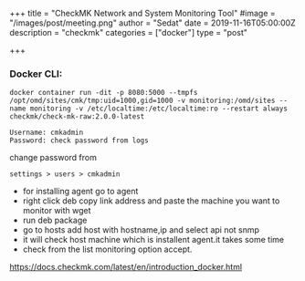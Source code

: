 +++
title = "CheckMK Network and System Monitoring Tool"
#image = "/images/post/meeting.png"
author = "Sedat"
date = 2019-11-16T05:00:00Z
description = "checkmk"
categories = ["docker"]
type = "post"

+++
### Docker CLI:

```
docker container run -dit -p 8080:5000 --tmpfs /opt/omd/sites/cmk/tmp:uid=1000,gid=1000 -v monitoring:/omd/sites --name monitoring -v /etc/localtime:/etc/localtime:ro --restart always checkmk/check-mk-raw:2.0.0-latest
```

```
Username: cmkadmin
Password: check password from logs
```

change password from

`settings > users > cmkadmin`


- for installing agent go to agent 
- right click deb copy link address and paste the machine you want to monitor with wget
- run deb package
- go to hosts add host with hostname,ip and select api not snmp
- it will check host machine which is installent agent.it takes some time
- check from the list monitoring option accept.

https://docs.checkmk.com/latest/en/introduction_docker.html